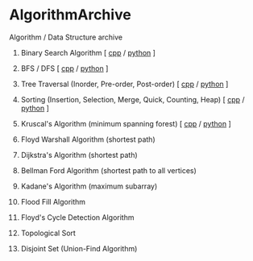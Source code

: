 # AlgorithmArchive
Algorithm / Data Structure archive

1. Binary Search Algorithm [ [cpp](https://github.com/litcoderr/AlgorithmArchive/tree/main/1.binary_search/cpp) / [python](https://github.com/litcoderr/AlgorithmArchive/tree/main/1.binary_search/python) ]

2. BFS / DFS [ [cpp](https://github.com/litcoderr/AlgorithmArchive/tree/main/2.bfs_dfs/cpp) / [python](https://github.com/litcoderr/AlgorithmArchive/tree/main/2.bfs_dfs/python) ]

3. Tree Traversal (Inorder, Pre-order, Post-order) [ [cpp](https://github.com/litcoderr/AlgorithmArchive/tree/main/3.tree_traversal/cpp) / [python](https://github.com/litcoderr/AlgorithmArchive/tree/main/3.tree_traversal/python) ]

4. Sorting (Insertion, Selection, Merge, Quick, Counting, Heap) [ [cpp](https://github.com/litcoderr/algorithmarchive/tree/main/4.sorting/cpp) / [python](https://github.com/litcoderr/AlgorithmArchive/tree/main/4.sorting/python) ]

5. Kruscal's Algorithm (minimum spanning forest) [ [cpp](https://github.com/litcoderr/algorithmarchive/tree/main/5.minimum_spanning_tree/cpp) / [python]() ]

6. Floyd Warshall Algorithm (shortest path)

7. Dijkstra's Algorithm (shortest path)

8. Bellman Ford Algorithm (shortest path to all vertices)

9. Kadane's Algorithm (maximum subarray)

10. Flood Fill Algorithm

11. Floyd's Cycle Detection Algorithm

12. Topological Sort

13. Disjoint Set (Union-Find Algorithm)
